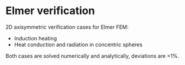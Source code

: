 # Elmer verification

2D axisymmetric verification cases for Elmer FEM:

- Induction heating
- Heat conduction and radiation in concentric spheres

Both cases are solved numerically and analytically, deviations are <1%.
